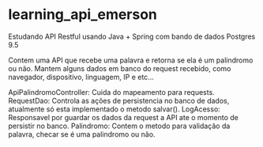 # learning_api_emerson
Estudando API Restful usando Java + Spring com bando de dados Postgres 9.5

Contem uma API que recebe uma palavra e retorna se ela é um palindromo ou não.
Mantem alguns dados em banco do request recebido, como navegador, dispositivo, linguagem, IP e etc...

ApiPalindromoController: Cuida do mapeamento para requests.
RequestDao: Controla as ações de persistencia no banco de dados, atualmente só esta implementado o metodo salvar().
LogAcesso: Responsavel por guardar os dados da request a API ate o momento de persistir no banco.
Palindromo: Contem o metodo para validação da palavra, checar se é uma palindromo ou não.
